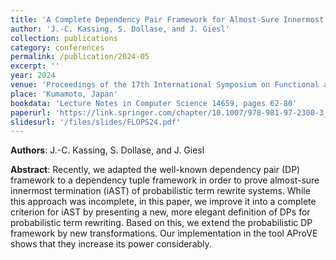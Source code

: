```yaml
---
title: 'A Complete Dependency Pair Framework for Almost-Sure Innermost Termination of Probabilistic Term Rewriting'
author: 'J.-C. Kassing, S. Dollase, and J. Giesl'
collection: publications
category: conferences
permalink: /publication/2024-05
excerpt: ''
year: 2024
venue: 'Proceedings of the 17th International Symposium on Functional and Logic Programming (FLOPS 24)'
place: 'Kumamoto, Japan'
bookdata: 'Lecture Notes in Computer Science 14659, pages 62-80'
paperurl: 'https://link.springer.com/chapter/10.1007/978-981-97-2300-3_4'
slidesurl: '/files/slides/FLOPS24.pdf'
---
```


**Authors**: J.-C. Kassing, S. Dollase, and J. Giesl

**Abstract**:
Recently, we adapted the well-known dependency pair (DP) framework to a dependency tuple framework in order to prove almost-sure innermost termination (iAST) of probabilistic term rewrite systems. While this approach was incomplete, in this paper, we improve it into a complete criterion for iAST by presenting a new, more elegant definition of DPs for probabilistic term rewriting. Based on this, we extend the probabilistic DP framework by new transformations. Our implementation in the tool AProVE shows that they increase its power considerably.